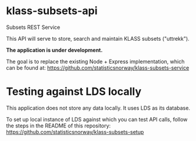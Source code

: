 # klass-subsets-api
Subsets REST Service

This API will serve to store, search and maintain KLASS subsets ("uttrekk").

**The application is under development.**

The goal is to replace the existing Node + Express implementation, which can be found at: https://github.com/statisticsnorway/klass-subsets-service


# Testing against LDS locally

This application does not store any data locally. It uses LDS as its database.

To set up local instance of LDS against which you can test API calls, follow the steps in the README of this repository: https://github.com/statisticsnorway/klass-subsets-setup